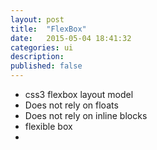```yaml
---
layout: post
title:  "FlexBox"
date:   2015-05-04 18:41:32
categories: ui
description: 
published: false
---
```


* css3 flexbox layout model
* Does not rely on floats
* Does not rely on inline blocks
* flexible box
* 